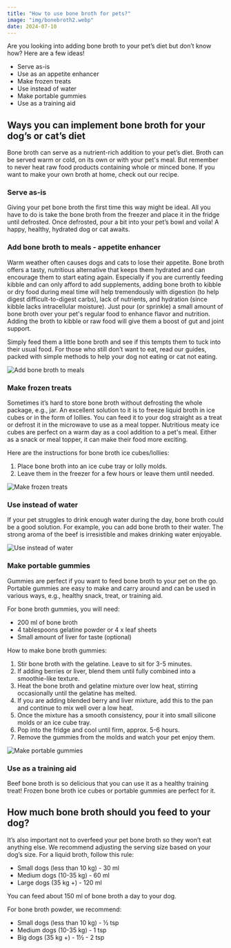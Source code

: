 ```yaml
---
title: "How to use bone broth for pets?"
image: "img/bonebroth2.webp"
date: 2024-07-10
---
```


Are you looking into adding bone broth to your pet’s diet but don’t know how? Here are a few ideas!

- Serve as-is
- Use as an appetite enhancer
- Make frozen treats
- Use instead of water
- Make portable gummies
- Use as a training aid

## Ways you can implement bone broth for your dog’s or cat’s diet

Bone broth can serve as a nutrient-rich addition to your pet’s diet. Broth can be served warm or cold, on its own or with your pet's meal. But remember to never heat raw food products containing whole or minced bone. If you want to make your own broth at home, check out our recipe.

### Serve as-is

Giving your pet bone broth the first time this way might be ideal. All you have to do is take the bone broth from the freezer and place it in the fridge until defrosted. Once defrosted, pour a bit into your pet’s bowl and voila! A happy, healthy, hydrated dog or cat awaits.

### Add bone broth to meals - appetite enhancer

Warm weather often causes dogs and cats to lose their appetite. Bone broth offers a tasty, nutritious alternative that keeps them hydrated and can encourage them to start eating again. Especially if you are currently feeding kibble and can only afford to add supplements, adding bone broth to kibble or dry food during meal time will help tremendously with digestion (to help digest difficult-to-digest carbs), lack of nutrients, and hydration (since kibble lacks intracellular moisture). Just pour (or sprinkle) a small amount of bone broth over your pet's regular food to enhance flavor and nutrition. Adding the broth to kibble or raw food will give them a boost of gut and joint support.

Simply feed them a little bone broth and see if this tempts them to tuck into their usual food. For those who still don’t want to eat, read our guides, packed with simple methods to help your dog not eating or cat not eating.

![Add bone broth to meals](/img/post-a-1.webp)

### Make frozen treats

Sometimes it’s hard to store bone broth without defrosting the whole package, e.g., jar. An excellent solution to it is to freeze liquid broth in ice cubes or in the form of lollies. You can feed it to your dog straight as a treat or defrost it in the microwave to use as a meal topper. Nutritious meaty ice cubes are perfect on a warm day as a cool addition to a pet's meal. Either as a snack or meal topper, it can make their food more exciting.

Here are the instructions for bone broth ice cubes/lollies:
1. Place bone broth into an ice cube tray or lolly molds.
2. Leave them in the freezer for a few hours or leave them until needed.

![Make frozen treats](/img/post-a-2.webp)

### Use instead of water

If your pet struggles to drink enough water during the day, bone broth could be a good solution. For example, you can add bone broth to their water. The strong aroma of the beef is irresistible and makes drinking water enjoyable.

![Use instead of water](/img/post-a-3.webp)

### Make portable gummies

Gummies are perfect if you want to feed bone broth to your pet on the go. Portable gummies are easy to make and carry around and can be used in various ways, e.g., healthy snack, treat, or training aid.

For bone broth gummies, you will need:
- 200 ml of bone broth
- 4 tablespoons gelatine powder or 4 x leaf sheets
- Small amount of liver for taste (optional)

How to make bone broth gummies:
1. Stir bone broth with the gelatine. Leave to sit for 3-5 minutes.
2. If adding berries or liver, blend them until fully combined into a smoothie-like texture.
3. Heat the bone broth and gelatine mixture over low heat, stirring occasionally until the gelatine has melted.
4. If you are adding blended berry and liver mixture, add this to the pan and continue to mix well over a low heat.
5. Once the mixture has a smooth consistency, pour it into small silicone molds or an ice cube tray.
6. Pop into the fridge and cool until firm, approx. 5-6 hours.
7. Remove the gummies from the molds and watch your pet enjoy them.

![Make portable gummies](/img/post-a-4.webp)

### Use as a training aid

Beef bone broth is so delicious that you can use it as a healthy training treat! Frozen bone broth ice cubes or portable gummies are perfect for it.

## How much bone broth should you feed to your dog?

It’s also important not to overfeed your pet bone broth so they won’t eat anything else. We recommend adjusting the serving size based on your dog’s size. For a liquid broth, follow this rule:
- Small dogs (less than 10 kg) - 30 ml
- Medium dogs (10-35 kg) - 60 ml
- Large dogs (35 kg +) - 120 ml

You can feed about 150 ml of bone broth a day to your dog.

For bone broth powder, we recommend:
- Small dogs (less than 10 kg) - ½ tsp
- Medium dogs (10-35 kg) - 1 tsp
- Big dogs (35 kg +) - 1½ - 2 tsp

